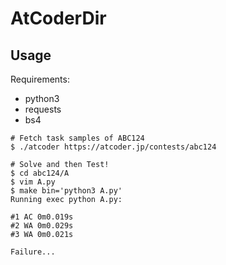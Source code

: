 # AtCoderDir

## Usage

Requirements:
- python3
- requests
- bs4

```
# Fetch task samples of ABC124
$ ./atcoder https://atcoder.jp/contests/abc124

# Solve and then Test!
$ cd abc124/A
$ vim A.py
$ make bin='python3 A.py'
Running exec python A.py:

#1 AC 0m0.019s
#2 WA 0m0.029s
#3 WA 0m0.021s

Failure...
```
